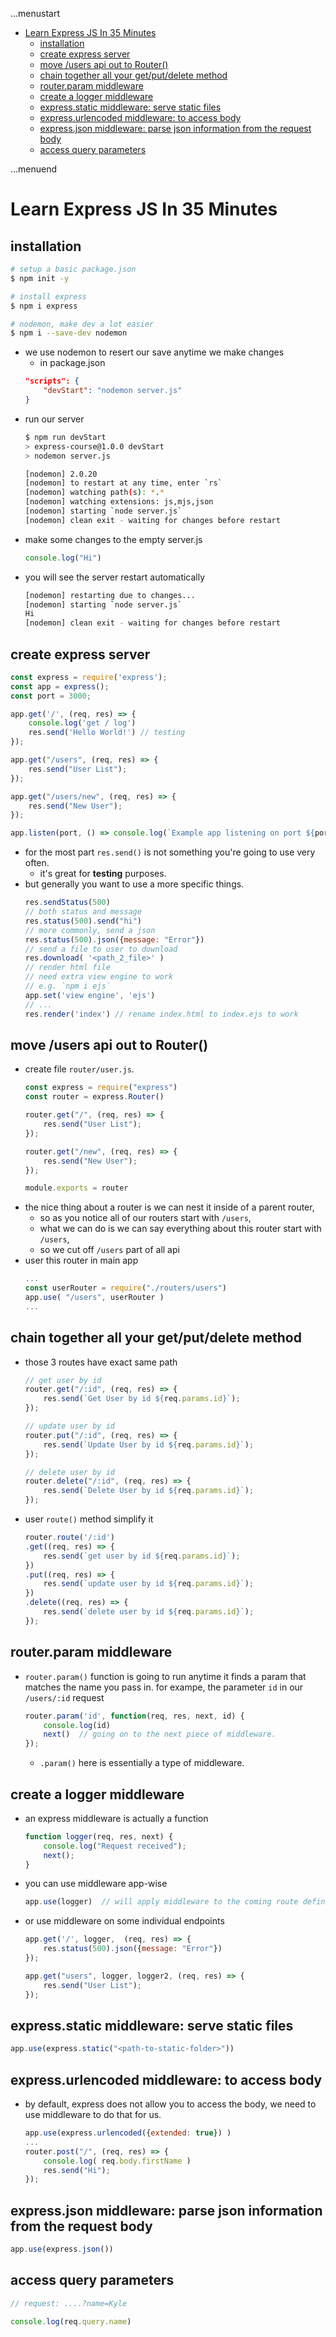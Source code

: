 ...menustart

- [Learn Express JS In 35 Minutes](#66edaff1c4d64b9c1bd9c6db27a727b0)
    - [installation](#ea09bb364ef1bffd889e76b7a59035fc)
    - [create express server](#9c40d51d0caaee9c636e5a23a45331db)
    - [move /users api out to Router()](#9889de33d792bd92985ff758c62e37d1)
    - [chain together all your get/put/delete method](#364a41face552328b06992d586829a79)
    - [router.param middleware](#2c3fe51424f850c35416ffc0ad829fea)
    - [create a logger middleware](#d063bf534ee04536889fabc8c3465b66)
    - [express.static middleware: serve static files](#eca3132a4df4c85906ea19421af33e3d)
    - [express.urlencoded middleware: to access body](#78dd1f00f2dcaad73644eb3fca95a0a5)
    - [express.json middleware: parse json information from the request body](#3539379b974a36391a77a9d714ed5ea9)
    - [access query parameters](#8d8c39de174e2f1a5bff0348d2fd3cd9)

...menuend


<h2 id="66edaff1c4d64b9c1bd9c6db27a727b0"></h2>


# Learn Express JS In 35 Minutes

<h2 id="ea09bb364ef1bffd889e76b7a59035fc"></h2>


## installation

```bash
# setup a basic package.json
$ npm init -y

# install express
$ npm i express

# nodemon, make dev a lot easier
$ npm i --save-dev nodemon
```


- we use nodemon to resert our save anytime we make changes
    - in package.json
    ```json
    "scripts": {
        "devStart": "nodemon server.js"
    }
    ```
- run our server
    ```bash
    $ npm run devStart
    > express-course@1.0.0 devStart
    > nodemon server.js

    [nodemon] 2.0.20
    [nodemon] to restart at any time, enter `rs`
    [nodemon] watching path(s): *.*
    [nodemon] watching extensions: js,mjs,json
    [nodemon] starting `node server.js`
    [nodemon] clean exit - waiting for changes before restart
    ```
- make some changes to the empty server.js
    ```javascript
    console.log("Hi")
    ```
- you will see the server restart automatically
    ```bash
    [nodemon] restarting due to changes...
    [nodemon] starting `node server.js`
    Hi
    [nodemon] clean exit - waiting for changes before restart
    ```


<h2 id="9c40d51d0caaee9c636e5a23a45331db"></h2>


## create express server

```javascript
const express = require('express');
const app = express();
const port = 3000;

app.get('/', (req, res) => { 
    console.log('get / log')
    res.send('Hello World!') // testing 
});

app.get("/users", (req, res) => {
    res.send("User List");
});

app.get("/users/new", (req, res) => {
    res.send("New User");
});

app.listen(port, () => console.log(`Example app listening on port ${port}!`));
```


- for the most part `res.send()` is  not something you're going to use very often.
    - it's great for **testing** purposes.
- but generally you want to use a more specific things.
    ```javascript
    res.sendStatus(500)
    // both status and message
    res.status(500).send("hi")  
    // more commonly, send a json
    res.status(500).json({message: "Error"})  
    // send a file to user to download
    res.download( '<path_2_file>' )
    // render html file
    // need extra view engine to work 
    // e.g. `npm i ejs`
    app.set('view engine', 'ejs')
    // ...
    res.render('index') // rename index.html to index.ejs to work
    ```

<h2 id="9889de33d792bd92985ff758c62e37d1"></h2>


## move /users api out to Router()


- create file `router/user.js`.
    ```javascript
    const express = require("express")
    const router = express.Router()

    router.get("/", (req, res) => {
        res.send("User List");
    });

    router.get("/new", (req, res) => {
        res.send("New User");
    });

    module.exports = router
    ```
- the nice thing about a router is we can nest it inside of a parent router, 
    - so as you notice all of our routers start with `/users`,
    - what we can do is we can say everything about this router start with `/users`,
    - so we cut off `/users` part of all api
- user this router in main app
    ```javascript
    ...
    const userRouter = require("./routers/users")
    app.use( "/users", userRouter )
    ...
    ```


<h2 id="364a41face552328b06992d586829a79"></h2>


## chain together all your get/put/delete method

- those 3 routes have exact same path
    ```javascript
    // get user by id
    router.get("/:id", (req, res) => {
        res.send(`Get User by id ${req.params.id}`);
    });

    // update user by id
    router.put("/:id", (req, res) => {
        res.send(`Update User by id ${req.params.id}`);
    });

    // delete user by id
    router.delete("/:id", (req, res) => {
        res.send(`Delete User by id ${req.params.id}`);
    });
    ```
- user `route()` method simplify it
    ```javascript
    router.route('/:id')
    .get((req, res) => {
        res.send(`get user by id ${req.params.id}`);
    })
    .put((req, res) => {
        res.send(`update user by id ${req.params.id}`);
    })
    .delete((req, res) => {
        res.send(`delete user by id ${req.params.id}`);
    });
    ```

<h2 id="2c3fe51424f850c35416ffc0ad829fea"></h2>


## router.param middleware

- `router.param()` function is going to run anytime it finds a param that matches the name you pass in.  for exampe, the parameter `id`  in our `/users/:id` request
    ```javascript
    router.param('id', function(req, res, next, id) {
        console.log(id)
        next()  // going on to the next piece of middleware.
    });
    ```
    - `.param()` here is essentially a type of middleware. 


<h2 id="d063bf534ee04536889fabc8c3465b66"></h2>


## create a logger middleware

- an express middleware is actually a function
    ```javascript
    function logger(req, res, next) {
        console.log("Request received");
        next();
    }
    ```
- you can use middleware app-wise 
    ```javascript
    app.use(logger)  // will apply middleware to the coming route definitions
    ```
- or use middleware on some individual endpoints
    ```javascript
    app.get('/', logger,  (req, res) => { 
        res.status(500).json({message: "Error"})
    });

    app.get("users", logger, logger2, (req, res) => {
        res.send("User List");
    });
    ```

<h2 id="eca3132a4df4c85906ea19421af33e3d"></h2>


## express.static middleware: serve static files

```javascript
app.use(express.static("<path-to-static-folder>"))
```

<h2 id="78dd1f00f2dcaad73644eb3fca95a0a5"></h2>


## express.urlencoded middleware: to access body

- by default, express does not allow you to access the body, we need to use middleware to do that for us.
    ```javascript
    app.use(express.urlencoded({extended: true}) )
    ...
    router.post("/", (req, res) => {
        console.log( req.body.firstName )
        res.send("Hi");
    });
    ```

<h2 id="3539379b974a36391a77a9d714ed5ea9"></h2>


## express.json middleware: parse json information from the request body

```javascript
app.use(express.json())
```

<h2 id="8d8c39de174e2f1a5bff0348d2fd3cd9"></h2>


## access query parameters

```javascript
// request: ....?name=Kyle

console.log(req.query.name)
```



